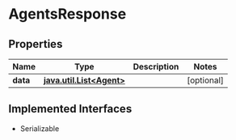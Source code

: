 

# AgentsResponse


## Properties

Name | Type | Description | Notes
------------ | ------------- | ------------- | -------------
**data** | [**java.util.List&lt;Agent&gt;**](Agent.md) |  |  [optional]


## Implemented Interfaces

* Serializable


